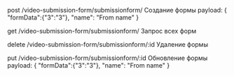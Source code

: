 post /video-submission-form/submissionform/ Создание формы
payload: {
  "formData":{"3":"3"},
  "name": "From name"
}

get /video-submission-form/submissionform/ Запрос всех форм

delete /video-submission-form/submissionform/:id Удаление формы

put /video-submission-form/submissionform/:id Обновление формы
payload: {
  "formData":{"3":"3"},
  "name": "From name"
}
